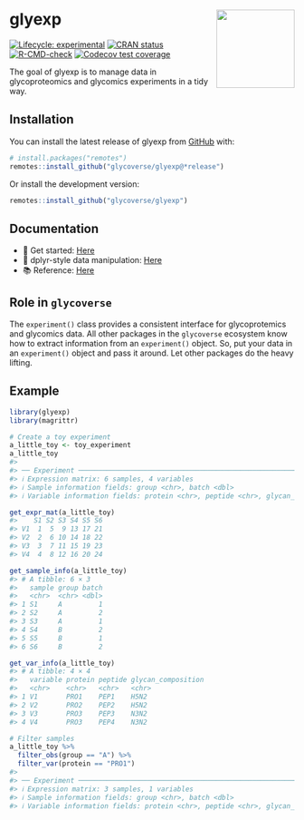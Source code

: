 
<!-- README.md is generated from README.Rmd. Please edit that file -->

# glyexp <a href="https://glycoverse.github.io/glyexp/"><img src="man/figures/logo.png" align="right" height="138" /></a>

<!-- badges: start -->

[![Lifecycle:
experimental](https://img.shields.io/badge/lifecycle-experimental-orange.svg)](https://lifecycle.r-lib.org/articles/stages.html#experimental)
[![CRAN
status](https://www.r-pkg.org/badges/version/glyexp)](https://CRAN.R-project.org/package=glyexp)
[![R-CMD-check](https://github.com/glycoverse/glyexp/actions/workflows/R-CMD-check.yaml/badge.svg)](https://github.com/glycoverse/glyexp/actions/workflows/R-CMD-check.yaml)
[![Codecov test
coverage](https://codecov.io/gh/glycoverse/glyexp/graph/badge.svg)](https://app.codecov.io/gh/glycoverse/glyexp)
<!-- badges: end -->

The goal of glyexp is to manage data in glycoproteomics and glycomics
experiments in a tidy way.

## Installation

You can install the latest release of glyexp from
[GitHub](https://github.com/) with:

``` r
# install.packages("remotes")
remotes::install_github("glycoverse/glyexp@*release")
```

Or install the development version:

``` r
remotes::install_github("glycoverse/glyexp")
```

## Documentation

-   🚀 Get started:
    [Here](https://glycoverse.github.io/glyexp/articles/glyexp.html)
-   🔧 dplyr-style data manipulation:
    [Here](https://glycoverse.github.io/glyexp/articles/dplyr-style-functions.html)
-   📚 Reference:
    [Here](https://glycoverse.github.io/glyexp/reference/index.html)

## Role in `glycoverse`

The `experiment()` class provides a consistent interface for
glycoprotemics and glycomics data. All other packages in the
`glycoverse` ecosystem know how to extract information from an
`experiment()` object. So, put your data in an `experiment()` object and
pass it around. Let other packages do the heavy lifting.

## Example

``` r
library(glyexp)
library(magrittr)

# Create a toy experiment
a_little_toy <- toy_experiment
a_little_toy
#> 
#> ── Experiment ──────────────────────────────────────────────────────────────────
#> ℹ Expression matrix: 6 samples, 4 variables
#> ℹ Sample information fields: group <chr>, batch <dbl>
#> ℹ Variable information fields: protein <chr>, peptide <chr>, glycan_composition <chr>
```

``` r
get_expr_mat(a_little_toy)
#>    S1 S2 S3 S4 S5 S6
#> V1  1  5  9 13 17 21
#> V2  2  6 10 14 18 22
#> V3  3  7 11 15 19 23
#> V4  4  8 12 16 20 24
```

``` r
get_sample_info(a_little_toy)
#> # A tibble: 6 × 3
#>   sample group batch
#>   <chr>  <chr> <dbl>
#> 1 S1     A         1
#> 2 S2     A         2
#> 3 S3     A         1
#> 4 S4     B         2
#> 5 S5     B         1
#> 6 S6     B         2
```

``` r
get_var_info(a_little_toy)
#> # A tibble: 4 × 4
#>   variable protein peptide glycan_composition
#>   <chr>    <chr>   <chr>   <chr>             
#> 1 V1       PRO1    PEP1    H5N2              
#> 2 V2       PRO2    PEP2    H5N2              
#> 3 V3       PRO3    PEP3    N3N2              
#> 4 V4       PRO3    PEP4    N3N2
```

``` r
# Filter samples
a_little_toy %>% 
  filter_obs(group == "A") %>%
  filter_var(protein == "PRO1")
#> 
#> ── Experiment ──────────────────────────────────────────────────────────────────
#> ℹ Expression matrix: 3 samples, 1 variables
#> ℹ Sample information fields: group <chr>, batch <dbl>
#> ℹ Variable information fields: protein <chr>, peptide <chr>, glycan_composition <chr>
```

